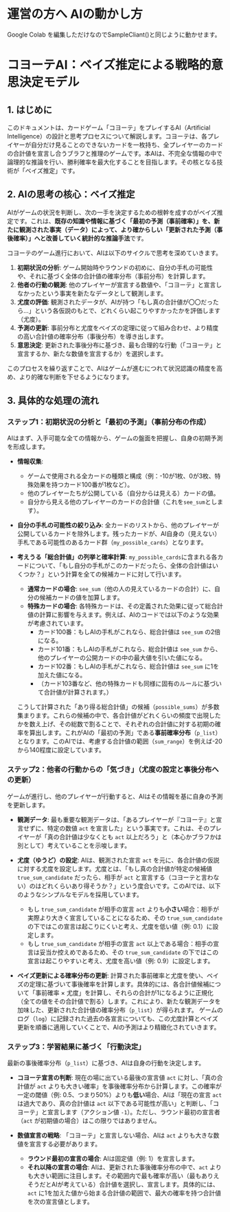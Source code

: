 # 運営の方へ AIの動かし方
Google Colab を編集しただけなのでSampleCliant()と同じように動かせます。

# コヨーテAI：ベイズ推定による戦略的意思決定モデル

## 1. はじめに

このドキュメントは、カードゲーム「コヨーテ」をプレイするAI（Artificial Intelligence）の設計と思考プロセスについて解説します。コヨーテは、各プレイヤーが自分だけ見ることのできないカードを一枚持ち、全プレイヤーのカードの合計値を宣言し合うブラフと推理のゲームです。本AIは、不完全な情報の中で論理的な推論を行い、勝利確率を最大化することを目指します。その核となる技術が「ベイズ推定」です。

## 2. AIの思考の核心：ベイズ推定

AIがゲームの状況を判断し、次の一手を決定するための根幹を成すのがベイズ推定です。これは、**既存の知識や情報に基づく「最初の予測（事前確率）」を、新たに観測された事実（データ）によって、より確からしい「更新された予測（事後確率）」へと改善していく統計的な推論手法**です。

コヨーテのゲーム進行において、AIは以下のサイクルで思考を深めていきます。

1.  **初期状況の分析**: ゲーム開始時やラウンドの初めに、自分の手札の可能性や、それに基づく全体の合計値の確率分布（事前分布）を計算します。
2.  **他者の行動の観測**: 他のプレイヤーが宣言する数値や、「コヨーテ」と宣言しなかったという事実を新たなデータとして観測します。
3.  **尤度の評価**: 観測されたデータが、AIが持つ「もし真の合計値が〇〇だったら…」という各仮説のもとで、どれくらい起こりやすかったかを評価します（尤度）。
4.  **予測の更新**: 事前分布と尤度をベイズの定理に従って組み合わせ、より精度の高い合計値の確率分布（事後分布）を導き出します。
5.  **意思決定**: 更新された事後分布に基づき、最も合理的な行動（「コヨーテ」と宣言するか、新たな数値を宣言するか）を選択します。

このプロセスを繰り返すことで、AIはゲームが進むにつれて状況認識の精度を高め、より的確な判断を下せるようになります。

## 3. 具体的な処理の流れ

### ステップ1：初期状況の分析と「最初の予測」（事前分布の作成）

AIはまず、入手可能な全ての情報から、ゲームの盤面を把握し、自身の初期予測を形成します。

* **情報収集**:
    * ゲームで使用される全カードの種類と構成（例：-10が1枚、0が3枚、特殊効果を持つカード100番が1枚など）。
    * 他のプレイヤーたちが公開している（自分からは見える）カードの値。
    * 自分から見える他のプレイヤーのカードの合計値（これを`see_sum`とします）。

* **自分の手札の可能性の絞り込み**:
    全カードのリストから、他のプレイヤーが公開しているカードを除外します。残ったカードが、AI自身の（見えない）手札である可能性のあるカード群（`my_possible_cards`）となります。

* **考えうる「総合計値」の列挙と確率計算**:
    `my_possible_cards`に含まれる各カードについて、「もし自分の手札がこのカードだったら、全体の合計値はいくつか？」という計算を全ての候補カードに対して行います。
    * **通常カードの場合**: `see_sum`（他の人の見えているカードの合計）に、自分の候補カードの値を加算します。
    * **特殊カードの場合**: 各特殊カードは、その定義された効果に従って総合計値の計算に影響を与えます。例えば、AIのコードでは以下のような効果が考慮されています。
        * カード100番：もしAIの手札がこれなら、総合計値は `see_sum` の2倍になる。
        * カード101番：もしAIの手札がこれなら、総合計値は `see_sum` から、他のプレイヤーの公開カードの中の最大値を引いた値になる。
        * カード102番：もしAIの手札がこれなら、総合計値は `see_sum` に1を加えた値になる。
        * （カード103番など、他の特殊カードも同様に固有のルールに基づいて合計値が計算されます。）

    こうして計算された「あり得る総合計値」の候補（`possible_sums`）が多数集まります。これらの候補の中で、各合計値がどれくらいの頻度で出現したかを数え上げ、その総数で割ることで、それぞれの合計値に対する初期の確率を算出します。これがAIの「最初の予測」である**事前確率分布**（`p_list`）となります。このAIでは、考慮する合計値の範囲（`sum_range`）を例えば-20から140程度に設定しています。

### ステップ2：他者の行動からの「気づき」（尤度の設定と事後分布への更新）

ゲームが進行し、他のプレイヤーが行動すると、AIはその情報を基に自身の予測を更新します。

* **観測データ**: 最も重要な観測データは、「あるプレイヤーが『コヨーテ』と宣言せずに、特定の数値 `act` を宣言した」という事実です。これは、そのプレイヤーが「真の合計値は少なくとも `act` 以上だろう」と（本心かブラフかは別として）考えていることを示唆します。

* **尤度（ゆうど）の設定**:
    AIは、観測された宣言 `act` を元に、各合計値の仮説に対する尤度を設定します。尤度とは、「もし真の合計値が特定の候補値 `true_sum_candidate` だったら、相手が `act` と宣言する（コヨーテと言わない）のはどれくらいあり得そうか？」という度合いです。このAIでは、以下のようなシンプルなモデルを採用しています。
    * もし `true_sum_candidate` が相手の宣言 `act` よりも**小さい**場合：相手が実際より大きく宣言していることになるため、その `true_sum_candidate` の下ではこの宣言は起こりにくいと考え、尤度を低い値（例: 0.1）に設定します。
    * もし `true_sum_candidate` が相手の宣言 `act` 以上である場合：相手の宣言は妥当か控えめであるため、その `true_sum_candidate` の下ではこの宣言は起こりやすいと考え、尤度を高い値（例: 0.9）に設定します。

* **ベイズ更新による確率分布の更新**:
    計算された事前確率と尤度を使い、ベイズの定理に基づいて事後確率を計算します。具体的には、各合計値候補について「事前確率 × 尤度」を計算し、それらの合計が1になるように正規化（全ての値をその合計値で割る）します。これにより、新たな観測データを加味した、更新された合計値の確率分布（`p_list`）が得られます。
    ゲームのログ（`log`）に記録された過去の各宣言についても、この尤度計算とベイズ更新を順番に適用していくことで、AIの予測はより精緻化されていきます。

### ステップ3：学習結果に基づく「行動決定」

最新の事後確率分布（`p_list`）に基づき、AIは自身の行動を決定します。

* **コヨーテ宣言の判断**:
    現在の場に出ている最後の宣言値 `act` に対し、「真の合計値が `act` よりも大きい確率」を事後確率分布から計算します。この確率が一定の閾値（例: 0.5、つまり50%）よりも**低い**場合、AIは「現在の宣言 `act` は過大であり、真の合計値は `act` 以下である可能性が高い」と判断し、「コヨーテ」と宣言します（アクション値 `-1`）。ただし、ラウンド最初の宣言者（`act` が初期値の場合）はこの限りではありません。

* **数値宣言の戦略**:
    「コヨーテ」と宣言しない場合、AIは `act` よりも大きな数値を宣言する必要があります。
    * **ラウンド最初の宣言の場合**: AIは固定値（例: 1）を宣言します。
    * **それ以降の宣言の場合**: AIは、更新された事後確率分布の中で、`act` よりも大きい範囲に注目します。その範囲内で最も確率が高い（最もありえそうだとAIが考えている）合計値を選択し、宣言します。具体的には、`act` に1を加えた値から始まる合計値の範囲で、最大の確率を持つ合計値を次の宣言値とします。
